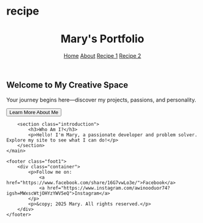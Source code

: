 # recipe
<!DOCTYPE html>
<html lang="en">
<head>
    <meta charset="UTF-8">
    <meta name="viewport" content="width=device-width, initial-scale=1.0">
    <title>Mary's Portfolio</title>
    <link rel="stylesheet" href="style.css">
</head>
<body>
    <header>
        <div class="container">
            <h1>Mary's Portfolio</h1>
            <nav>
                <a href="index.html">Home</a>
                <a href="about.html">About</a>
                <a href="recipe1.html">Recipe 1</a>
                <a href="recipe2.html">Recipe 2</a>
            </nav>
        </div>
    </header>
    <main>
        <section class="hero">
            <h2>Welcome to My Creative Space</h2>
            <p>Your journey begins here—discover my projects, passions, and personality.</p>
            <button onclick="location.href='about.html'">Learn More About Me</button>
        </section>

        <section class="introduction">
            <h3>Who Am I?</h3>
            <p>Hello! I'm Mary, a passionate developer and problem solver. Explore my site to see what I can do!</p>
        </section>
    </main>

    <footer class="foot1">
        <div class="container">
            <p>Follow me on:
                <a href="https://www.facebook.com/share/16G7vwLo3e/">Facebook</a>
                <a href="https://www.instagram.com/awinooduor74?igsh=MWxscWtjOHYzYWV5eQ">Instagram</a>
            </p>
            <p>&copy; 2025 Mary. All rights reserved.</p>
        </div>
    </footer>
</body>
</html>
